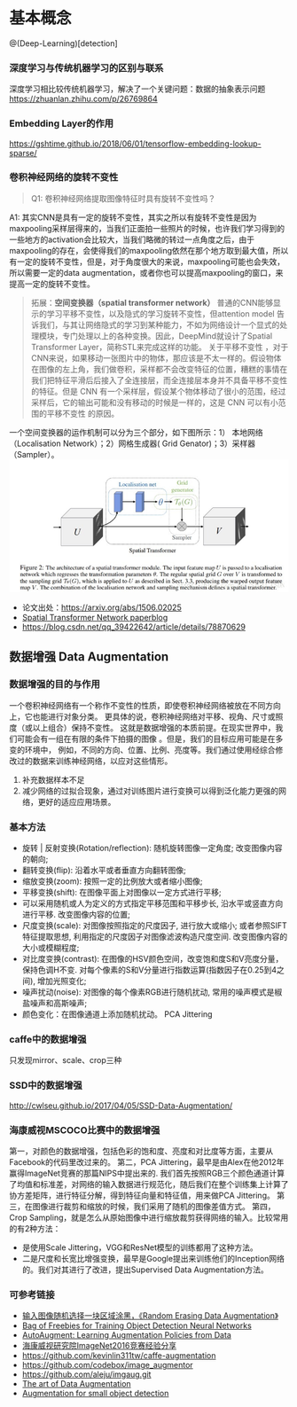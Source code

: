 # 基本概念
@(Deep-Learning)[detection]

### 深度学习与传统机器学习的区别与联系

深度学习相比较传统机器学习，解决了一个关键问题：数据的抽象表示问题
https://zhuanlan.zhihu.com/p/26769864

### Embedding Layer的作用

https://gshtime.github.io/2018/06/01/tensorflow-embedding-lookup-sparse/

### 卷积神经网络的旋转不变性

> Q1: 卷积神经网络提取图像特征时具有旋转不变性吗？

A1: 其实CNN是具有一定的旋转不变性，其实之所以有旋转不变性是因为maxpooling采样层得来的，当我们正面拍一些照片的时候，也许我们学习得到的一些地方的activation会比较大，当我们略微的转过一点角度之后，由于maxpooling的存在，会使得我们的maxpooling依然在那个地方取到最大值，所以有一定的旋转不变性，但是，对于角度很大的来说，maxpooling可能也会失效，所以需要一定的data augmentation，或者你也可以提高maxpooling的窗口，来提高一定的旋转不变性。

> 拓展：**空间变换器（spatial transformer network）**
> 普通的CNN能够显示的学习平移不变性，以及隐式的学习旋转不变性，但attention model 告诉我们，与其让网络隐式的学习到某种能力，不如为网络设计一个显式的处理模块，专门处理以上的各种变换。因此，DeepMind就设计了Spatial Transformer Layer，简称STL来完成这样的功能。
> 关于平移不变性 ，对于CNN来说，如果移动一张图片中的物体，那应该是不太一样的。假设物体在图像的左上角，我们做卷积，采样都不会改变特征的位置，糟糕的事情在我们把特征平滑后后接入了全连接层，而全连接层本身并不具备平移不变性的特征。但是 CNN 有一个采样层，假设某个物体移动了很小的范围，经过采样后，它的输出可能和没有移动的时候是一样的，这是 CNN 可以有小范围的平移不变性 的原因。

一个空间变换器的运作机制可以分为三个部分，如下图所示：1） 本地网络（Localisation Network）；2）网格生成器( Grid Genator)；3）采样器（Sampler）。
![STN](./images/STN.png)

- 论文出处：https://arxiv.org/abs/1506.02025
- [Spatial Transformer Network paperblog](https://www.cnblogs.com/liaohuiqiang/p/9226335.html)
-  https://blog.csdn.net/qq_39422642/article/details/78870629

## 数据增强 Data Augmentation

### 数据增强的目的与作用
一个卷积神经网络有一个称作不变性的性质，即使卷积神经网络被放在不同方向上，它也能进行对象分类。
更具体的说，卷积神经网络对平移、视角、尺寸或照度（或以上组合）保持不变性。
这就是数据增强的本质前提。在现实世界中，我们可能会有一组在有限的条件下拍摄的图像 。但是，我们的目标应用可能是在多变的环境中，
例如，不同的方向、位置、比例、亮度等。我们通过使用经综合修改过的数据来训练神经网络，以应对这些情形。

1. 补充数据样本不足
2. 减少网络的过拟合现象，通过对训练图片进行变换可以得到泛化能力更强的网络，更好的适应应用场景。

### 基本方法
* 旋转 | 反射变换(Rotation/reflection): 随机旋转图像一定角度; 改变图像内容的朝向;
* 翻转变换(flip): 沿着水平或者垂直方向翻转图像;
* 缩放变换(zoom): 按照一定的比例放大或者缩小图像;
* 平移变换(shift): 在图像平面上对图像以一定方式进行平移;
* 可以采用随机或人为定义的方式指定平移范围和平移步长, 沿水平或竖直方向进行平移. 改变图像内容的位置;
* 尺度变换(scale): 对图像按照指定的尺度因子, 进行放大或缩小; 或者参照SIFT特征提取思想, 利用指定的尺度因子对图像滤波构造尺度空间. 改变图像内容的大小或模糊程度;
* 对比度变换(contrast): 在图像的HSV颜色空间，改变饱和度S和V亮度分量，保持色调H不变. 对每个像素的S和V分量进行指数运算(指数因子在0.25到4之间), 增加光照变化;
* 噪声扰动(noise): 对图像的每个像素RGB进行随机扰动, 常用的噪声模式是椒盐噪声和高斯噪声;
* 颜色变化：在图像通道上添加随机扰动。
PCA Jittering
### caffe中的数据增强
只发现mirror、scale、crop三种

### SSD中的数据增强
http://cwlseu.github.io/2017/04/05/SSD-Data-Augmentation/

### 海康威视MSCOCO比赛中的数据增强
第一，对颜色的数据增强，包括色彩的饱和度、亮度和对比度等方面，主要从Facebook的代码里改过来的。
第二，PCA Jittering，最早是由Alex在他2012年赢得ImageNet竞赛的那篇NIPS中提出来的. 我们首先按照RGB三个颜色通道计算了均值和标准差，对网络的输入数据进行规范化，随后我们在整个训练集上计算了协方差矩阵，进行特征分解，得到特征向量和特征值，用来做PCA Jittering。
第三，在图像进行裁剪和缩放的时候，我们采用了随机的图像差值方式。
第四， Crop Sampling，就是怎么从原始图像中进行缩放裁剪获得网络的输入。比较常用的有2种方法：
- 是使用Scale Jittering，VGG和ResNet模型的训练都用了这种方法。
- 二是尺度和长宽比增强变换，最早是Google提出来训练他们的Inception网络的。我们对其进行了改进，提出Supervised Data Augmentation方法。

### 可参考链接
- [输入图像随机选择一块区域涂黑，《Random Erasing Data Augmentation》](https://arxiv.org/pdf/1511.05635.pdf)
- [Bag of Freebies for Training Object Detection Neural Networks](https://arxiv.org/pdf/1902.04103.pdf)
- [AutoAugment: Learning Augmentation Policies from Data](https://arxiv.org/abs/1805.09501v1)
- [海康威视研究院ImageNet2016竞赛经验分享](https://zhuanlan.zhihu.com/p/23249000)
- https://github.com/kevinlin311tw/caffe-augmentation 
- https://github.com/codebox/image_augmentor
- https://github.com/aleju/imgaug.git
- [The art of Data Augmentation](http://lib.stat.cmu.edu/~brian/905-2009/all-papers/01-jcgs-art.pdf)
- [Augmentation for small object detection](https://arxiv.org/abs/1902.07296)